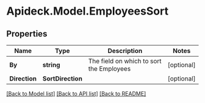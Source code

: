 # Apideck.Model.EmployeesSort

## Properties

Name | Type | Description | Notes
------------ | ------------- | ------------- | -------------
**By** | **string** | The field on which to sort the Employees | [optional] 
**Direction** | **SortDirection** |  | [optional] 

[[Back to Model list]](../README.md#documentation-for-models) [[Back to API list]](../README.md#documentation-for-api-endpoints) [[Back to README]](../README.md)

